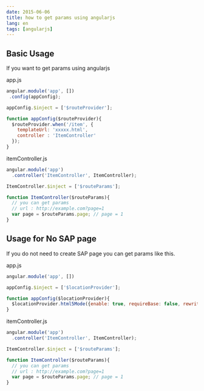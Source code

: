 ```yaml
---
date: 2015-06-06
title: how to get params using angularjs
lang: en
tags: [angularjs]
---
```


## Basic Usage

If you want to get params using angularjs

app.js

```js
angular.module('app', [])
 .config(appConfig);

appConfig.$inject = ['$routeProvider'];

function appConfig($routeProvider){
  $routeProvider.when('/item', {
    templateUrl: 'xxxxx.html',
    controller : 'ItemController'
  });
}
```

itemController.js

```js
angular.module('app')
  .controller('ItemController', ItemController);

ItemController.$inject = ['$routeParams'];

function ItemController($routeParams){
  // you can get params
  // url : http://example.com?page=1
  var page = $routeParams.page; // page = 1
}
```

## Usage for No SAP page

If you do not need to create SAP page you can get params like this.

app.js

```js
angular.module('app', [])

appConfig.$inject = ['$locationProvider'];

function appConfig($locationProvider){
  $locationProvider.html5Mode({enable: true, requireBase: false, rewriteLinks: false});
}
```

itemController.js

```js
angular.module('app')
  .controller('ItemController', ItemController);

ItemController.$inject = ['$routeParams'];

function ItemController($routeParams){
  // you can get params
  // url : http://example.com?page=1
  var page = $routeParams.page; // page = 1
}
```

